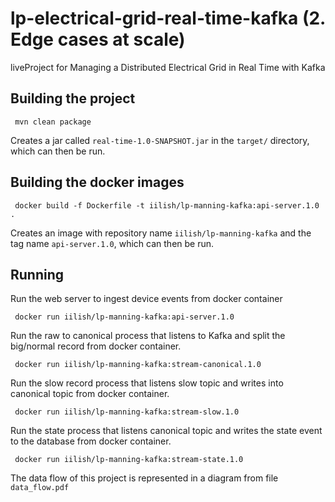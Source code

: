 # lp-electrical-grid-real-time-kafka (2. Edge cases at scale)
liveProject for Managing a Distributed Electrical Grid in Real Time with Kafka


## Building the project

```
 mvn clean package
```

Creates a jar called `real-time-1.0-SNAPSHOT.jar` in the `target/` directory, which can then be run.

## Building the docker images

```
 docker build -f Dockerfile -t iilish/lp-manning-kafka:api-server.1.0 .
```

Creates an image with repository name `iilish/lp-manning-kafka` and the tag name `api-server.1.0`, which can then be run.


## Running
Run the web server to ingest device events from docker container

```
 docker run iilish/lp-manning-kafka:api-server.1.0
````

Run the raw to canonical process that listens to Kafka and split the big/normal record from docker container.

```
 docker run iilish/lp-manning-kafka:stream-canonical.1.0
````

Run the slow record process that listens slow topic and writes into canonical topic from docker container.

```
 docker run iilish/lp-manning-kafka:stream-slow.1.0
````

Run the state process that listens canonical topic and writes the state event to the database from docker container.

```
 docker run iilish/lp-manning-kafka:stream-state.1.0
````

The data flow of this project is represented in a diagram from file `data_flow.pdf` 

